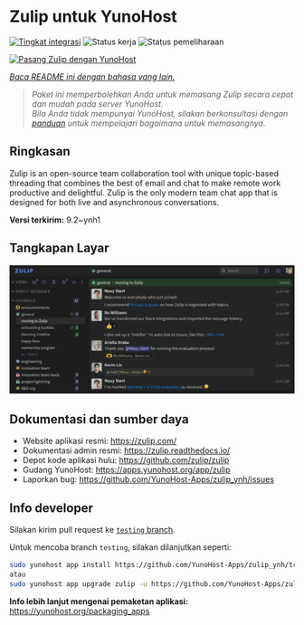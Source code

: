 <!--
N.B.: README ini dibuat secara otomatis oleh <https://github.com/YunoHost/apps/tree/master/tools/readme_generator>
Ini TIDAK boleh diedit dengan tangan.
-->

# Zulip untuk YunoHost

[![Tingkat integrasi](https://dash.yunohost.org/integration/zulip.svg)](https://ci-apps.yunohost.org/ci/apps/zulip/) ![Status kerja](https://ci-apps.yunohost.org/ci/badges/zulip.status.svg) ![Status pemeliharaan](https://ci-apps.yunohost.org/ci/badges/zulip.maintain.svg)

[![Pasang Zulip dengan YunoHost](https://install-app.yunohost.org/install-with-yunohost.svg)](https://install-app.yunohost.org/?app=zulip)

*[Baca README ini dengan bahasa yang lain.](./ALL_README.md)*

> *Paket ini memperbolehkan Anda untuk memasang Zulip secara cepat dan mudah pada server YunoHost.*  
> *Bila Anda tidak mempunyai YunoHost, silakan berkonsultasi dengan [panduan](https://yunohost.org/install) untuk mempelajari bagaimana untuk memasangnya.*

## Ringkasan

Zulip is an open-source team collaboration tool with unique topic-based threading that combines the best of email and chat to make remote work productive and delightful. Zulip is the only modern team chat app that is designed for both live and asynchronous conversations.

**Versi terkirim:** 9.2~ynh1

## Tangkapan Layar

![Tangkapan Layar pada Zulip](./doc/screenshots/screenshot.webp)

## Dokumentasi dan sumber daya

- Website aplikasi resmi: <https://zulip.com/>
- Dokumentasi admin resmi: <https://zulip.readthedocs.io/>
- Depot kode aplikasi hulu: <https://github.com/zulip/zulip>
- Gudang YunoHost: <https://apps.yunohost.org/app/zulip>
- Laporkan bug: <https://github.com/YunoHost-Apps/zulip_ynh/issues>

## Info developer

Silakan kirim pull request ke [`testing` branch](https://github.com/YunoHost-Apps/zulip_ynh/tree/testing).

Untuk mencoba branch `testing`, silakan dilanjutkan seperti:

```bash
sudo yunohost app install https://github.com/YunoHost-Apps/zulip_ynh/tree/testing --debug
atau
sudo yunohost app upgrade zulip -u https://github.com/YunoHost-Apps/zulip_ynh/tree/testing --debug
```

**Info lebih lanjut mengenai pemaketan aplikasi:** <https://yunohost.org/packaging_apps>

